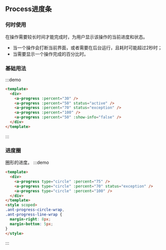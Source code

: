 ## Process进度条
  
<!-- 详细文档见[Ant-Design-Vue Process](https://antdv.com/components/process-cn/) -->
### 何时使用
在操作需要较长时间才能完成时，为用户显示该操作的当前进度和状态。

+ 当一个操作会打断当前界面，或者需要在后台运行，且耗时可能超过2秒时；
+ 当需要显示一个操作完成的百分比时。

### 基础用法
  
:::demo
```html
<template>
  <div>
    <a-progress :percent="30" />
    <a-progress :percent="50" status="active" />
    <a-progress :percent="70" status="exception" />
    <a-progress :percent="100" />
    <a-progress :percent="50" :show-info="false" />
  </div>
</template>
```
:::

### 进度圈

圈形的进度。
:::demo
```html
<template>
  <div>
    <a-progress type="circle" :percent="75" />
    <a-progress type="circle" :percent="70" status="exception" />
    <a-progress type="circle" :percent="100" />
  </div>
</template>
<style scoped>
.ant-progress-circle-wrap,
.ant-progress-line-wrap {
  margin-right: 8px;
  margin-bottom: 5px;
}
</style>
```
:::